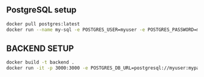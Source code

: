 ## PostgreSQL setup
```bash
docker pull postgres:latest
docker run --name my-sql -e POSTGRES_USER=myuser -e POSTGRES_PASSWORD=mypassword -e POSTGRES_DB=mydatabase -p 5432:5432 -d postgres
```

## BACKEND SETUP

```bash
docker build -t backend .
docker run -it -p 3000:3000 -e POSTGRES_DB_URL=postgresql://myuser:mypassword@host.docker.internal:5432/mydatabase -e PORT=3000 backend
```